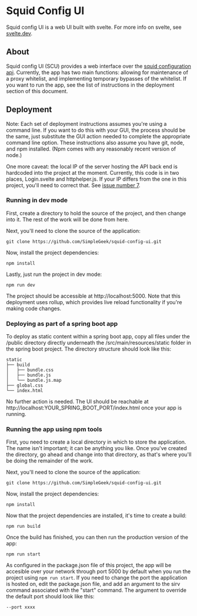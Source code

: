 # Squid Config UI
Squid config UI is a web UI built with svelte.  For more info on svelte, see [svelte.dev](https://svelte.dev).

## About
Squid config UI (SCU) provides a web interface over the [squid configuration api](https://github.com/LiveByTheCode/squid-configuration-services).  Currently, the app has two main functions: allowing for maintenance of a proxy whitelist,
and implementing temporary bypasses of the whitelist.  If you want to run the app, see the list of instructions in the
deployment section of this document.

## Deployment
Note: Each set of deployment instructions assumes you're using a command line.  If you want
to do this with your GUI, the process should be the same, just substitute
the GUI action needed to complete the appropriate command line option.
These instructions also assume you have git, node, and npm installed.  (Npm comes
with any reasonably recent version of node.)

One more caveat: the local IP of the server hosting the API back end is hardcoded into the project
at the moment.  Currently, this code is in two places, Login.svelte and httphelper.js.  If your IP
differs from the one in this project, you'll need to correct that.  See [issue number 7](https://github.com/SimpleGeek/squid-config-ui/issues/7).

### Running in dev mode
First, create a directory to hold the source of the project, and then change into it.
The rest of the work will be done from here.

Next, you'll need to clone the source of the application:
```
git clone https://github.com/SimpleGeek/squid-config-ui.git
```

Now, install the project dependencies:
```
npm install
```

Lastly, just run the project in dev mode:
```
npm run dev
```

The project should be accessible at http://localhost:5000.  Note that this deployment uses rollup,
which provides live reload functionality if you're making code changes.

### Deploying as part of a spring boot app
To deploy as static content within a spring boot app, copy all
files under the /public directory directly underneath the /src/main/resources/static
folder in the spring boot project.  The directory structure should look like this:

```
static
├── build
│   ├── bundle.css
│   ├── bundle.js
│   └── bundle.js.map
├── global.css
└── index.html
```

No further action is needed.  The UI should be reachable at http://localhost:YOUR_SPRING_BOOT_PORT/index.html
once your app is running.

### Running the app using npm tools
First, you need to create a local directory in which to store the application.
The name isn't important; it can be anything you like.  Once you've created
the directory, go ahead and change into that directory, as that's where you'll
be doing the remainder of the work.

Next, you'll need to clone the source of the application:
```
git clone https://github.com/SimpleGeek/squid-config-ui.git
```

Now, install the project dependencies:
```
npm install
```

Now that the project dependencies are installed, it's time to create a build:
```
npm run build
```

Once the build has finished, you can then run the production version of the app:
```
npm run start
```

As configured in the package.json file of this project, the app will be accesible
over your network through port 5000 by default when you run the project using `npm run start`.
If you need to change the port the application is hosted on, edit the package.json file,
and add an argument to the sirv command associated with the "start" command.  The argument
to override the default port should look like this:
```
--port xxxx
```